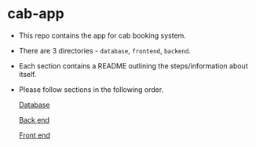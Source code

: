 # cab-app

- This repo contains the app for cab booking system.
- There are 3 directories - `database`, `frontend`, `backend`.
- Each section contains a README outlining the steps/information about itself.
- Please follow sections in the following order. 

     [Database](https://github.com/yajneshrai/cab-app/tree/master/database#readme)
     
     [Back end](https://github.com/yajneshrai/cab-app/tree/master/backend#readme)
     
     [Front end](https://github.com/yajneshrai/cab-app/tree/master/frontend#readme)


